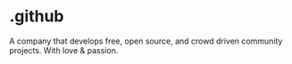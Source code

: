 # .github
A company that develops free, open source, and crowd driven community projects. With love &amp; passion.
